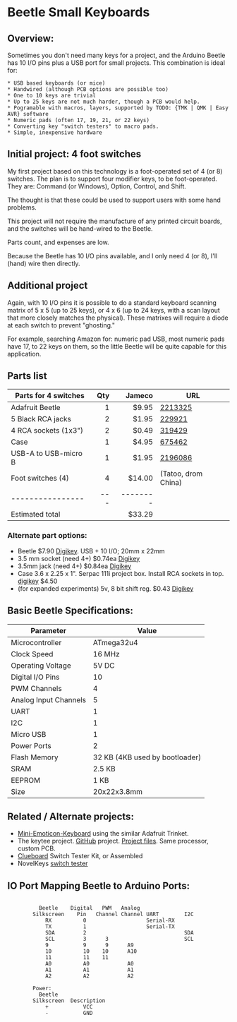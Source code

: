 # Beetle Small Keyboards

## Overview:

Sometimes you don't need many keys for a project, and the Arduino Beetle has 10
I/O pins plus a USB port for small projects. This combination is ideal for:

    * USB based keyboards (or mice)
    * Handwired (although PCB options are possible too)
    * One to 10 keys are trivial
    * Up to 25 keys are not much harder, though a PCB would help.
    * Pogramable with macros, layers, supported by TODO: {TMK | QMK | Easy AVR} software
    * Numeric pads (often 17, 19, 21, or 22 keys)
    * Converting key "switch testers" to macro pads.
    * Simple, inexpensive hardware

## Initial project: 4 foot switches

My first project based on this technology is a foot-operated set of 4 (or 8)
switches. The plan is to support four modifier keys, to be foot-operated. They
are: Command (or Windows), Option, Control, and Shift.

The thought is that these could be used to support users with some hand problems.

This project will not require the manufacture of any printed circuit boards, 
and the switches will be hand-wired to the Beetle.

Parts count, and expenses are low.

Because the Beetle has 10 I/O pins available, and I only need 4 (or 8), I'll
(hand) wire then directly.

## Additional project

Again, with 10 I/O pins it is possible to do a standard keyboard scanning matrix
of 5 x 5 (up to 25 keys), or 4 x 6 (up to 24 keys, with a scan layout that more
closely matches the physical). These matrixes will require a diode at each
switch to prevent "ghosting."

For example, searching Amazon for: numeric pad USB, most numeric pads have 17,
to 22 keys on them, so the little Beetle will be quite capable for this
application.


## Parts list




Parts for 4 switches|Qty| Jameco  |URL
--------------------|--:|--------:|----
Adafruit Beetle     | 1 | $9.95   | [2213325](https://www.jameco.com/z/DFR0282-DFRobot-Beetle-Microcontroller-Arduino-Compatible-_2213325.html)
5 Black RCA jacks   | 2 | $1.95   | [229921](https://www.jameco.com/z/JR1625BLK-Black-Plastic-RCA-Plug-Pack-of-5-_229921.html)
4 RCA sockets (1x3")| 2 | $0.49   | [319429](https://www.jameco.com/z/CA066-Velleman-RCA-Jacks-2-Stereo-Pairs-Red-Black-Nickel-Plated_319249.html)
Case                | 1 | $4.95   | [675462](https://www.jameco.com/z/111-BK-Serpac-Electronic-Enclosures-Enclosure-Black-111-Bk-Hi-Impact-Abs-Plastic_675462.html)
USB-A to USB-micro B| 1 | $1.95   | [2196086](https://www.jameco.com/z/IFA-A104-3-Foot-USB-micro-B-Data-Sync-Charging-Cable_2196086.html)
Foot switches (4)   | 4 | $14.00   | (Tatoo, drom China)
----------------    |---|-------- | 
Estimated total     |   |$33.29   | 

### Alternate part options:

* Beetle $7.90 [Digikey](https://www.digikey.com/product-detail/en/dfrobot/DFR0282/1738-1016-ND/6588438). USB + 10 I/O; 20mm x 22mm
* 3.5 mm socket (need 4+) $0.74ea [Digikey](https://www.digikey.com/product-detail/en/cui-inc/SJ1-3523N/CP1-3523N-ND/738689)
* 3.5mm jack (need 4+) $0.84ea  [Digikey](https://www.digikey.com/product-detail/en/cui-inc/MP3-3501/CP3-1005-ND/992141)
* Case 3.6 x 2.25 x 1". Serpac 111i project box. Install RCA sockets in top. 
[digikey](https://www.digikey.com/product-detail/en/serpac/110IBK/SR110-IB-ND/95415) $4.50
* (for expanded experiments) 5v, 8 bit shift reg. $0.43 [Digikey](https://www.digikey.com/product-detail/en/texas-instruments/SN74HC164N/296-8248-5-ND/376946)



## Basic Beetle Specifications:

  Parameter | Value
  ------------------|-------------
  Microcontroller		|		ATmega32u4
  Clock Speed		|		16 MHz
  Operating Voltage		|		5V DC
  Digital I/O Pins		|		10 
  PWM Channels		|		4 
  Analog Input Channels		|		5 
  UART		|		1 
  I2C		|		1 
  Micro USB		|		1 
  Power Ports		|		2 
  Flash Memory		|		 32 KB (4KB used by bootloader)
  SRAM		|		 2.5 KB
  EEPROM		|		 1 KB
  Size          |  20x22x3.8mm


## Related / Alternate projects:

* [Mini-Emoticon-Keyboard](http://www.instructables.com/id/Mini-Emoticon-Keyboard/
) using the similar Adafruit Trinket.
* The keytee project. [GitHub](https://github.com/trebb/keytee) project. 
[Project files](https://trebb.github.io/keytee/pcb.pdf). Same processor, custom PCB.
* [Clueboard](https://clueboard.co/parts/clueboard-switch-tester) Switch Tester
Kit, or Assembled  
* NovelKeys [switch tester](https://www.novelkeys.xyz/product-category/switchtesters/)

## IO Port Mapping Beetle to Arduino Ports:
```
        
          Beetle    Digital   PWM   Analog
        Silkscreen	  Pin   Channel Channel	UART	    I2C
            RX	        0	                Serial-RX
            TX	        1	                Serial-TX
            SDA	        2	                            SDA
            SCL	        3	   3	                    SCL
            9	        9	   9	  A9		
            10	        10	  10	  A10		
            11	        11	  11	        
            A0	        A0	          A0		
            A1	        A1	          A1		
            A2	        A2	          A2		

        Power:
          Beetle
        Silkscreen	Description
            +           VCC
            -           GND
```


